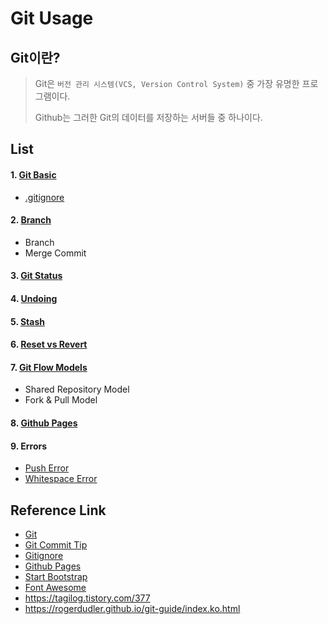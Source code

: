 # Git Usage

## Git이란?

> Git은 `버전 관리 시스템(VCS, Version Control System)` 중 가장 유명한 프로그램이다.
>
> Github는 그러한 Git의 데이터를 저장하는 서버들 중 하나이다.



## List

#### 1. [Git Basic](./Git.md)

- [.gitignore](./gitignore.md)

#### 2. [Branch](./branch.md)

- Branch
- Merge Commit

#### 3. [Git Status](./Git_Status.md)

#### 4. [Undoing](.Undoing.md)

#### 5. [Stash](./Stash.md)

#### 6. [Reset vs Revert](./Reset_vs_Revert.md)

#### 7. [Git  Flow Models](./Github_Flow_Models.md)

- Shared Repository Model
- Fork & Pull Model

#### 8. [Github Pages](./Github_Pages.md)

#### 9. Errors

- [Push Error](./Push_Error.md)
- [Whitespace Error](./Whitespace_Error.md)

 

 

## Reference Link

- [Git](https://git-scm.com/book/ko/v2)
- [Git Commit Tip](https://meetup.toast.com/posts/106)
- [Gitignore](https://www.gitignore.io/)
- [Github Pages](https://pages.github.com/)
- [Start Bootstrap](https://startbootstrap.com/)
- [Font Awesome](https://fontawesome.com/)
- https://tagilog.tistory.com/377
- https://rogerdudler.github.io/git-guide/index.ko.html

 